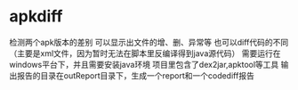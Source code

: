 apkdiff
===

检测两个apk版本的差别
可以显示出文件的增、删、异常等
也可以diff代码的不同（主要是xml文件，因为暂时无法在脚本里反编译得到java源代码）
需要运行在windows平台下，并且需要安装java环境
项目里包含了dex2jar,apktool等工具
输出报告的目录在outReport目录下，生成一个report和一个codediff报告